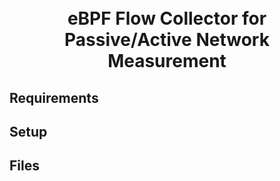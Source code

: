 <h1 align="center">
  <br>
  eBPF Flow Collector for Passive/Active Network Measurement
  </br>
</h1>
  
## Requirements

## Setup
  
## Files

